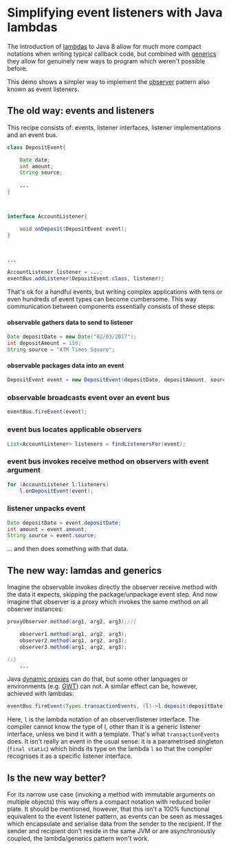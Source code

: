 # Simplifying event listeners with Java lambdas

The introduction of [lambdas](https://www.oracle.com/webfolder/technetwork/tutorials/obe/java/Lambda-QuickStart/index.html) to Java 8 allow for much more compact notations when writing typical callback code, but combined with [generics](https://docs.oracle.com/javase/tutorial/java/generics/index.html) they allow for genuinely new ways to program which weren't possible before.

This demo shows a simpler way to implement the [observer](https://en.wikipedia.org/wiki/Observer_pattern) pattern also known as event listeners.

## The old way: events and listeners

This recipe consists of: events, listener interfaces, listener implementations and an event bus.

```java
class DepositEvent{

	Date date;
	int amount;
	String source;
	
	...
}



interface AccountListener{

	void onDeposit(DepositEvent event);
}



...

AccountListener listener = ...;
eventBus.addListener(DepositEvent.class, listener);

```

That's ok for a handful events, but writing complex applications with tens or even hundreds of event types can become cumbersome.
This way communication between components essentially consists of these steps:

#### observable gathers data to send to listener

```java
Date depositDate = new Date("02/03/2017");
int depositAmount = 150;
String source = "ATM Times Square";
```

#### observable packages data into an event
```java
DepositEvent event = new DepositEvent(depositDate, depositAmount, source);
```

### observable broadcasts event over an event bus
```java
eventBus.fireEvent(event);
```

### event bus locates applicable observers
```java
List<AccountListener> listeners = findListenersFor(event);
```


### event bus invokes receive method on observers with event argument
```java
for (AccountListener l:listeners)
	l.onDepositEvent(event);
```

### listener unpacks event

```java
Date depositDate = event.depositDate;
int amount = event.amount;
String source = event.source;
```

... and then does something with that data.


## The new way: lamdas and generics

Imagine the observable invokes directly the observer receive method with the data it expects, skipping the package/unpackage event
step. And now imagine that observer is a proxy which invokes the same method on all observer instances:


```java
proxyObserver.method(arg1, arg2, arg3);//{

	observer1.method(arg1, arg2, arg3);
	observer2.method(arg1, arg2, arg3);
	observer3.method(arg1, arg2, arg3);

//}
	...
```

Java [dynamic proxies](https://docs.oracle.com/javase/8/docs/technotes/guides/reflection/proxy.html) can do that, but some other
languages or environments (e.g. [GWT](http://www.gwtproject.org/)) can not. A similar effect can be, however, achieved with lambdas:

```java
eventBus.fireEvent(Types.transactionEvents, (l)->l.deposit(depositDate, 150, "ATM"));
```
Here, `l` is the lambda notation of an observer/listener interface. The compiler cannot know the type of l, other than it is
a generic listener interface, unless we bind it with a template. That's what `transactionEvents` does. It isn't really an event in the usual sense: it is a parametrised singleton (`final static`) which binds its type on the lambda `l` so that the
compiler recognises it as a specific listener interface. 

## Is the new way better?

For its narrow use case (invoking a method with immutable arguments on multiple objects) this way offers a compact notation
with reduced boiler plate. It should be mentioned, however, that this isn't a 100% functional equivalent to the event listener
pattern, as events can be seen as messages which encapsulate and serialise data from the sender to the recipient. If the sender
and recipient don't reside in the same JVM or are asynchronously coupled, the lambda/generics pattern won't work.